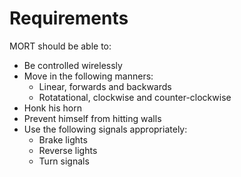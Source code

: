 # Requirements

MORT should be able to:

- Be controlled wirelessly
- Move in the following manners:
    - Linear, forwards and backwards
    - Rotatational, clockwise and counter-clockwise
- Honk his horn
- Prevent himself from hitting walls
- Use the following signals appropriately:
    - Brake lights
    - Reverse lights
    - Turn signals
